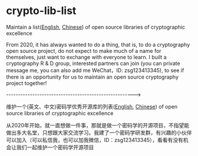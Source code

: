# crypto-lib-list
Maintain a list([English](https://github.com/Cryptographer63/crypto-lib-list/blob/main/list/list-english.md), [Chinese](https://github.com/Cryptographer63/crypto-lib-list/blob/main/list/list-cn.md)) of open source libraries of cryptographic excellence

From 2020, it has always wanted to do a thing, that is, to do a cryptography open source project, do not expect to make much of a name for themselves, just want to exchange with everyone to learn. I built a cryptography R & D group, interested partners can join (you can private message me, you can also add me WeChat，ID: zsg123413345), to see if there is an opportunity for us to maintain an open source cryptography project together!


------------------------------------------------------>

维护一个(英文、中文)密码学优秀开源库的列表([English](https://github.com/Cryptographer63/crypto-lib-list/blob/main/list/list-english.md), [Chinese](https://github.com/Cryptographer63/crypto-lib-list/blob/main/list/list-cn.md)) of open source libraries of cryptographic excellence

从2020年开始，就一直想做一件事，那就是做一个密码学的开源项目，不指望能做出多大名堂，只想跟大家交流学习。我建了一个密码学研发群，有兴趣的小伙伴可以加入（可以私信我，也可以加我微信，ID：zsg123413345），看看有没有机会让我们一起维护一个密码学开源项目


